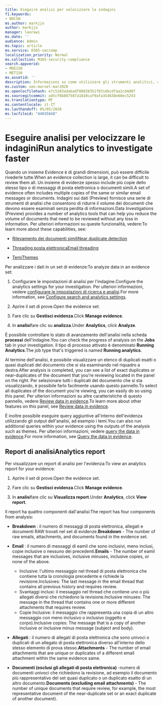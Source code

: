 ```yaml
---
title: Eseguire analisi per velocizzare le indagini
f1.keywords:
- NOCSH
ms.author: markjjo
author: markjjo
manager: laurawi
ms.date: ''
audience: Admin
ms.topic: article
ms.service: O365-seccomp
localization_priority: Normal
ms.collection: M365-security-compliance
search.appverid:
- MOE150
- MET150
ms.assetid: ''
description: Informazioni su come utilizzare gli strumenti analitici, come il rilevamento duplicato, il threading di posta elettronica e i temi per velocizzare le indagini.
ms.custom: seo-marvel-mar2020
ms.openlocfilehash: e7c5103adabadf88028351f0314bcdfaa2cd4d0f
ms.sourcegitcommit: a45cf8b887587a1810caf9afa354638e68ec5243
ms.translationtype: MT
ms.contentlocale: it-IT
ms.lasthandoff: 05/05/2020
ms.locfileid: "44035848"
---
```

# <a name="run-analytics-to-investigate-faster"></a><span data-ttu-id="7b2e1-103">Eseguire analisi per velocizzare le indagini</span><span class="sxs-lookup"><span data-stu-id="7b2e1-103">Run analytics to investigate faster</span></span>

<span data-ttu-id="7b2e1-104">Quando un insieme Evidence è di grandi dimensioni, può essere difficile rivederle tutte.</span><span class="sxs-lookup"><span data-stu-id="7b2e1-104">When an evidence collection is large, it can be difficult to review them all.</span></span> <span data-ttu-id="7b2e1-105">Un insieme di evidenze spesso include più copie dello stesso tipo o di messaggi di posta elettronica o documenti simili.</span><span class="sxs-lookup"><span data-stu-id="7b2e1-105">A set of evidence often includes multiple copies of the same or similar email messages or documents.</span></span> <span data-ttu-id="7b2e1-106">Indagini sui dati (Preview) fornisce una serie di strumenti di analisi che consentono di ridurre il volume dei documenti che devono essere esaminati senza perdita di informazioni.</span><span class="sxs-lookup"><span data-stu-id="7b2e1-106">Data Investigations (Preview) provides a number of analytics tools that can help you reduce the volume of documents that need to be reviewed without any loss in information.</span></span> <span data-ttu-id="7b2e1-107">Per ulteriori informazioni su queste funzionalità, vedere:</span><span class="sxs-lookup"><span data-stu-id="7b2e1-107">To learn more about these capabilities, see:</span></span>

- [<span data-ttu-id="7b2e1-108">Rilevamento dei documenti simili</span><span class="sxs-lookup"><span data-stu-id="7b2e1-108">Near duplicate detection</span></span>](near-duplicates.md)

- [<span data-ttu-id="7b2e1-109">Threading posta elettronica</span><span class="sxs-lookup"><span data-stu-id="7b2e1-109">Email threading</span></span>](email-threading.md)

- [<span data-ttu-id="7b2e1-110">Temi</span><span class="sxs-lookup"><span data-stu-id="7b2e1-110">Themes</span></span>](themes.md)

<span data-ttu-id="7b2e1-111">Per analizzare i dati in un set di evidenze:</span><span class="sxs-lookup"><span data-stu-id="7b2e1-111">To analyze data in an evidence set:</span></span>

1. <span data-ttu-id="7b2e1-112">Configurare le impostazioni di analisi per l'indagine.</span><span class="sxs-lookup"><span data-stu-id="7b2e1-112">Configure the analytics settings for your investigation.</span></span> <span data-ttu-id="7b2e1-113">Per ulteriori informazioni, vedere [configurare le impostazioni di ricerca e analisi](configure-search-analytics-settings.md).</span><span class="sxs-lookup"><span data-stu-id="7b2e1-113">For more information, see [Configure search and analytics settings](configure-search-analytics-settings.md).</span></span>

2. <span data-ttu-id="7b2e1-114">Aprire il set di prove.</span><span class="sxs-lookup"><span data-stu-id="7b2e1-114">Open the evidence set.</span></span>

3. <span data-ttu-id="7b2e1-115">Fare clic su **Gestisci evidenza**.</span><span class="sxs-lookup"><span data-stu-id="7b2e1-115">Click **Manage evidence**.</span></span>

4. <span data-ttu-id="7b2e1-116">In **analisi**fare clic su **analizza**.</span><span class="sxs-lookup"><span data-stu-id="7b2e1-116">Under **Analytics**, click **Analyze**.</span></span>

<span data-ttu-id="7b2e1-117">È possibile controllare lo stato di avanzamento dell'analisi nella scheda **processi** dell'indagine.</span><span class="sxs-lookup"><span data-stu-id="7b2e1-117">You can check the progress of analysis on the **Jobs** tab in your investigation.</span></span> <span data-ttu-id="7b2e1-118">Il tipo di processo attivato è denominato **Running Analytics**.</span><span class="sxs-lookup"><span data-stu-id="7b2e1-118">The job type that's triggered is named **Running analytics**.</span></span>

 <span data-ttu-id="7b2e1-119">Al termine dell'analisi, è possibile visualizzare un elenco di duplicati esatti o quasi duplicati del documento che si sta esaminando nel riquadro a destra.</span><span class="sxs-lookup"><span data-stu-id="7b2e1-119">After analysis is completed, you can see a list of exact duplicates or near-duplicates of the document that you're reviewing located in the panel on the right.</span></span> <span data-ttu-id="7b2e1-120">Per selezionare tutti i duplicati del documento che si sta visualizzando, è possibile farlo facilmente usando questo pannello.</span><span class="sxs-lookup"><span data-stu-id="7b2e1-120">To select all duplicates of the document you're viewing, you can easily do so using this panel.</span></span> <span data-ttu-id="7b2e1-121">Per ulteriori informazioni su altre caratteristiche di questo pannello, vedere [Review data in evidence](review-data-in-evidence.md).</span><span class="sxs-lookup"><span data-stu-id="7b2e1-121">To learn more about other features on this panel, see [Review data in evidence](review-data-in-evidence.md).</span></span> 

<span data-ttu-id="7b2e1-122">È inoltre possibile eseguire query aggiuntive all'interno dell'evidenza utilizzando gli output dell'analisi, ad esempio i temi.</span><span class="sxs-lookup"><span data-stu-id="7b2e1-122">You can also run additional queries within your evidence using the outputs of the analysis such as themes.</span></span> <span data-ttu-id="7b2e1-123">Per ulteriori informazioni, vedere [query the data in evidence](evidence-query.md).</span><span class="sxs-lookup"><span data-stu-id="7b2e1-123">For more information, see [Query the data in evidence](evidence-query.md).</span></span>

## <a name="analytics-report"></a><span data-ttu-id="7b2e1-124">Report di analisi</span><span class="sxs-lookup"><span data-stu-id="7b2e1-124">Analytics report</span></span>

<span data-ttu-id="7b2e1-125">Per visualizzare un report di analisi per l'evidenza:</span><span class="sxs-lookup"><span data-stu-id="7b2e1-125">To view an analytics report for your evidence:</span></span>

1. <span data-ttu-id="7b2e1-126">Aprire il set di prove.</span><span class="sxs-lookup"><span data-stu-id="7b2e1-126">Open the evidence set.</span></span>

2. <span data-ttu-id="7b2e1-127">Fare clic su **Gestisci evidenza**.</span><span class="sxs-lookup"><span data-stu-id="7b2e1-127">Click **Manage evidence**.</span></span>

3. <span data-ttu-id="7b2e1-128">In **analisi**fare clic su **Visualizza report**.</span><span class="sxs-lookup"><span data-stu-id="7b2e1-128">Under **Analytics**, click **View report**.</span></span>

<span data-ttu-id="7b2e1-129">Il report ha quattro componenti dall'analisi:</span><span class="sxs-lookup"><span data-stu-id="7b2e1-129">The report has four components from analysis:</span></span>

- <span data-ttu-id="7b2e1-130">**Breakdown** : il numero di messaggi di posta elettronica, allegati e documenti RAW trovati nel set di evidenze.</span><span class="sxs-lookup"><span data-stu-id="7b2e1-130">**Breakdown** - The number of raw emails, attachments, and documents found in the evidence set.</span></span>

- <span data-ttu-id="7b2e1-131">**Email** : il numero di messaggi di eamil che sono inclusivi, meno inclusi, copie inclusive o nessuno dei precedenti.</span><span class="sxs-lookup"><span data-stu-id="7b2e1-131">**Emails** - The number of eamil messages that are inclusives, inclusive minuses, inclusive copies, or none of the above.</span></span>
   - <span data-ttu-id="7b2e1-132">Inclusive: l'ultimo messaggio nel thread di posta elettronica che contiene tutta la cronologia precedente e richiede la revisione.</span><span class="sxs-lookup"><span data-stu-id="7b2e1-132">Inclusives: The last message in the email thread that contains all previous history and requires review.</span></span>
   - <span data-ttu-id="7b2e1-133">Svantaggi inclusi: il messaggio nel thread che contiene uno o più allegati diversi che richiedono la revisione.</span><span class="sxs-lookup"><span data-stu-id="7b2e1-133">Inclusive minuses: The message in the thread that contains one or more different attachments that requires review.</span></span>
   - <span data-ttu-id="7b2e1-134">Copie Inclusive: il messaggio che rappresenta una copia di un altro messaggio con meno inclusivo o inclusivo (oggetto e corpo).</span><span class="sxs-lookup"><span data-stu-id="7b2e1-134">Inclusive copies: The message that is a copy of another inclusive or inclusive minus message (subject and body).</span></span>

- <span data-ttu-id="7b2e1-135">**Allegati** : il numero di allegati di posta elettronica che sono univoci o duplicati di un allegato di posta elettronica diverso all'interno dello stesso elemento di prova stesso.</span><span class="sxs-lookup"><span data-stu-id="7b2e1-135">**Attachments** - The number of email attachments that are unique or duplicates of a different email attachment within the same evidence same.</span></span>

- <span data-ttu-id="7b2e1-136">**Documenti (esclusi gli allegati di posta elettronica)** -numero di documenti univoci che richiedono la revisione, ad esempio il documento più rappresentativo del set quasi duplicato o un duplicato esatto di un altro documento.</span><span class="sxs-lookup"><span data-stu-id="7b2e1-136">**Documents (excluding email attachments)** - The number of unique documents that require review, for example, the most representative document of the near-duplicate set or an exact duplicate of another document).</span></span>

